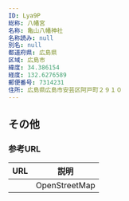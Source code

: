```yaml
---
ID: Lya9P
総称: 八幡宮
名称: 亀山八幡神社
名称読み: null
別名: null
都道府県: 広島県
区域: 広島市
緯度: 34.386154
経度: 132.6276589
郵便番号: 7314231
住所: 広島県広島市安芸区阿戸町２９１０
---
```


## その他

### 参考URL

| URL | 説明          |
| --- | ------------- |
|     | OpenStreetMap |
